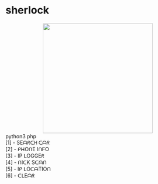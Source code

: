 # sherlock
<center><img src="https://intpicture.com/wp-content/uploads/2013/02/Sherlock-24.jpg" height="300px"></center>
python3 php<br>
[1] - SEᗩᖇᑕᕼ ᑕᗩᖇ <br>
[2] - ᑭᕼOᑎE IᑎᖴO    <br>
[3] - IP ᒪOGGEᖇ         <br>
[4] - ᑎIᑕK Sᑕᗩᑎ<br>
[5] - Iᑭ ᒪOᑕᗩTIOᑎ<br>
[6] - ᑕᒪEᗩᖇ<br>
